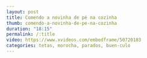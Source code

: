 ```yaml
---
layout: post
title: Comendo a novinha de pé na cozinha
thumb: comendo-a-novinha-de-pe-na-cozinha
duration: "18:15"
permalink: /:title
video: https://www.xvideos.com/embedframe/50720183
categories: tetas, morocha, parados, buen-culo
---
```

